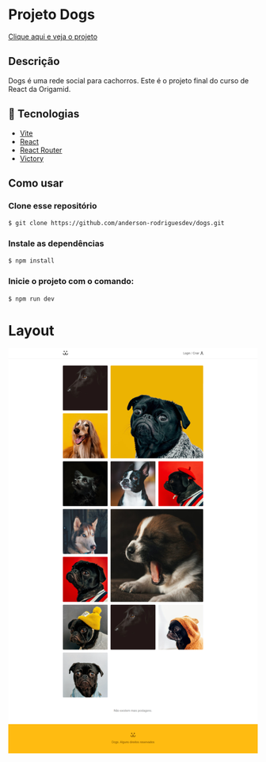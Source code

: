 # Projeto Dogs

[Clique aqui e veja o projeto](https://dogs-andersonrodriguesdev.netlify.app/)


## Descrição

Dogs é uma rede social para cachorros. Este é o projeto final do curso de React da Origamid.


## 🚀 Tecnologias 

- [Vite](https://vitejs.dev/)
- [React](https://reactjs.org/)
- [React Router](https://reactrouter.com/en/main)
- [Victory](https://formidable.com/open-source/victory/)



## Como usar 

### Clone esse repositório
```bash
$ git clone https://github.com/anderson-rodriguesdev/dogs.git
```

### Instale as dependências
```bash
$ npm install
```

### Inicie o projeto com o comando:
```bash
$ npm run dev
```

# Layout
<img src="./print-page.png">